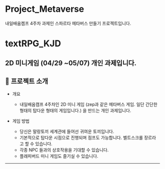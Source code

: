 # Project_Metaverse
내일배움켐프 4주차 과제인 스파르타 메타버스 만들기 프로젝트입니다.
# textRPG_KJD
2D 미니게임 (04/29 ~05/07) 개인 과제입니다.
----
## 📘 프로젝트 소개
- 개요
  - 내일배움캠프 4주차인 2D 미니 게임 (zep과 같은 메타버스 게임. 일단 간단한 형태의 탑다운 형태의 게임입니다.) 을 만드는 개인 과제입니다.

- 게임 방법
  - 당신은 말랑토끼 세계관에 들어선 귀여운 토끼입니다.
  - 기본적으로 탑다운 시점으로 진행되며 점프도 가능합니다. 벨트스크롤 장르라고 할 수 있습니다.
  - 각종 NPC 들과의 상호작용을 기대할 수 있습니다.
  - 플래피버드 미니 게임도 즐기실 수 있습니다.
----
